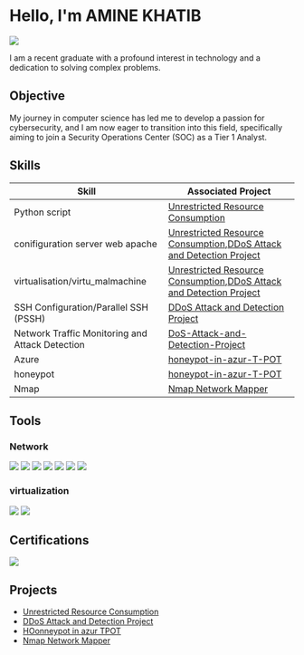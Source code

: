 # Hello, I'm  AMINE KHATIB
<a href="https://www.linkedin.com/in/amine-khatib-2350a2267/"><img src="https://img.shields.io/badge/-LinkedIn-0072b1?&style=for-the-badge&logo=linkedin&logoColor=white" /></a>



I am a recent graduate with a profound interest in technology and a dedication to solving complex problems.

## Objective


My journey in computer science has led me to develop a passion for cybersecurity, and I am now eager to transition into this field, specifically aiming to join a Security Operations Center (SOC) as a Tier 1 Analyst.

## Skills


| Skill                                         | Associated Project         |
|-----------------------------------------------|----------------------------|
| Python script         | <a href="https://github.com/b-kami/Unrestricted-Resource-Consumption">Unrestricted Resource Consumption</a>|
|conifiguration server web apache| <a href="https://github.com/b-kami/Unrestricted-Resource-Consumption">Unrestricted Resource Consumption</a>,<a href="https://github.com/b-kami/DDoS-Attack-and-Detection-Project">DDoS Attack and Detection Project</a>|
|virtualisation/virtu_malmachine|<a href="https://github.com/b-kami/Unrestricted-Resource-Consumption">Unrestricted Resource Consumption</a>,<a href="https://github.com/b-kami/DDoS-Attack-and-Detection-Project">DDoS Attack and Detection Project</a>|
|SSH Configuration/Parallel SSH (PSSH)|<a href="https://github.com/b-kami/DDoS-Attack-and-Detection-Project">DDoS Attack and Detection Project</a>|
| Network Traffic Monitoring and Attack Detection | <a href="https://github.com/b-kami/DDoS-Attack-and-Detection-Project">DoS-Attack-and-Detection-Project</a>|
| Azure | <a href="https://github.com/b-kami/honeypot-in-azur-T-POT-">honeypot-in-azur-T-POT</a>|
| honeypot | <a href="https://github.com/b-kami/honeypot-in-azur-T-POT-">honeypot-in-azur-T-POT</a>|
| Nmap | <a href="https://github.com/b-kami/Nmap-Network-Mapper-">Nmap Network Mapper</a>|

## Tools


### Network
<div>
    <img src="https://img.shields.io/badge/-Wireshark-1679A7?&style=for-the-badge&logo=Wireshark&logoColor=white" />
    <img src="https://img.shields.io/badge/Nmap-1679A7?style=for-the-badge&logo=nmap&logoColor=white" />
    <img src="https://img.shields.io/badge/-hping3-1679A7?style=for-the-badge&logo=gnu-bash&logoColor=white" />
    <img src="https://img.shields.io/badge/-Metasploit-1679A7?style=for-the-badge&logo=metasploit&logoColor=white" />
    <img src="https://img.shields.io/badge/-tcpdump-1679A7?style=for-the-badge&logo=gnu-bash&logoColor=white" />
    <img src="https://img.shields.io/badge/-Hydra-1679A7?style=for-the-badge&logo=gnu-bash&logoColor=white" />
    <img src="https://img.shields.io/badge/-Nikto-1679A7?style=for-the-badge&logo=gnu-bash&logoColor=white" />
</div>

### virtualization
<div>
     <img src="https://img.shields.io/badge/VirtualBox-183A61?style=for-the-badge&logo=VirtualBox&logoColor=white" />
     <img src="https://img.shields.io/badge/VMware-607078?style=for-the-badge&logo=VMware&logoColor=white" />
<div>  

## Certifications

<div>
<img src="https://img.shields.io/badge/AWS-Security-232F3E?style=for-the-badge&logo=amazon-aws" />
</div>

## Projects
- <a href="https://github.com/b-kami/Unrestricted-Resource-Consumption">Unrestricted Resource Consumption</a>
- <a href="https://github.com/b-kami/DDoS-Attack-and-Detection-Project">DDoS Attack and Detection Project</a>
- <a href="https://github.com/b-kami/honeypot-in-azur-T-POT-">HOonneypot in azur TPOT</a>
- <a href="https://github.com/b-kami/Nmap-Network-Mapper-">Nmap Network Mapper</a>
